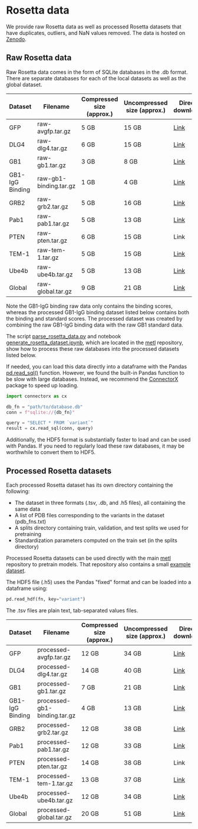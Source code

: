 # Rosetta data

We provide raw Rosetta data as well as processed Rosetta datasets that have duplicates, outliers, and NaN values removed. The data is hosted on [Zenodo](https://zenodo.org/doi/10.5281/zenodo.10967412). 

## Raw Rosetta data
Raw Rosetta data comes in the form of SQLite databases in the .db format.
There are separate databases for each of the local datasets as well as the global dataset.

| Dataset         | Filename               | Compressed size (approx.) | Uncompressed size (approx.) | Direct download                                                                     | MD5 checksum                       |
|-----------------|------------------------|---------------------------|-----------------------------|-------------------------------------------------------------------------------------|------------------------------------|
| GFP             | raw-avgfp.tar.gz       | 5 GB                      | 15 GB                       | [Link](https://zenodo.org/records/10967413/files/raw-avgfp.tar.gz?download=1)       | `039141a2693c5e3907ff34cf19df8ee0` |
| DLG4            | raw-dlg4.tar.gz        | 6 GB                      | 15 GB                       | [Link](https://zenodo.org/records/10967413/files/raw-dlg4.tar.gz?download=1)        | `3c734d96bc636a477338e3b638f44e9f` |
| GB1             | raw-gb1.tar.gz         | 3 GB                      | 8 GB                        | [Link](https://zenodo.org/records/10967413/files/raw-gb1.tar.gz?download=1)         | `ca4d2e90e81fd2a0d5f00017e5f0b145` |
| GB1-IgG Binding | raw-gb1-binding.tar.gz | 1 GB                      | 4 GB                        | [Link](https://zenodo.org/records/10967413/files/raw-gb1-binding.tar.gz?download=1) | `59443943105b662adfbdb77dceb04a1e` |
| GRB2            | raw-grb2.tar.gz        | 5 GB                      | 16 GB                       | [Link](https://zenodo.org/records/10967413/files/raw-grb2.tar.gz?download=1)        | `f0c30f43bf4ce47deb0423ffd00fefc8` |
| Pab1            | raw-pab1.tar.gz        | 5 GB                      | 13 GB                       | [Link](https://zenodo.org/records/10967413/files/raw-pab1.tar.gz?download=1)        | `284e7bf4351814cb72a92c5c18a43de1` |
| PTEN            | raw-pten.tar.gz        | 6 GB                      | 15 GB                       | Link                                                                                | `bbffaa0ea1291acbc12ae74a0346f277` |
| TEM-1           | raw-tem-1.tar.gz       | 5 GB                      | 15 GB                       | [Link](https://zenodo.org/records/10967413/files/raw-tem-1.tar.gz?download=1)       | `e0295dd42447b2795771963afe201867` |
| Ube4b           | raw-ube4b.tar.gz       | 5 GB                      | 13 GB                       | [Link](https://zenodo.org/records/10967413/files/raw-ube4b.tar.gz?download=1)       | `bbefcd91863e18c1ac72af8f1c5f7b06` |
| Global          | raw-global.tar.gz      | 9 GB                      | 21 GB                       | [Link](https://zenodo.org/records/10967413/files/raw-global.tar.gz?download=1)      | `74aad528e294433b0c55e0b8c5b75213` |

Note the GB1-IgG binding raw data only contains the binding scores, whereas the processed GB1-IgG binding dataset listed below contains both the binding and standard scores. 
The processed dataset was created by combining the raw GB1-IgG binding data with the raw GB1 standard data.

The script [parse_rosetta_data.py](https://github.com/gitter-lab/metl/blob/main/code/parse_rosetta_data.py) and notebook [generate_rosetta_dataset.ipynb](https://github.com/gitter-lab/metl/blob/main/notebooks/generate_rosetta_dataset.ipynb), which are located in the [metl](https://github.com/gitter-lab/metl) repository, show how to process these raw databases into the processed datasets listed below.

If needed, you can load this data directly into a dataframe with the Pandas [pd.read_sql()](https://pandas.pydata.org/pandas-docs/stable/reference/api/pandas.read_sql.html) function.
However, we found the built-in Pandas function to be slow with large databases. Instead, we recommend the [ConnectorX](https://github.com/sfu-db/connector-x) package to speed up loading.

```python
import connectorx as cx

db_fn = "path/to/database.db"
conn = f"sqlite://{db_fn}"

query = "SELECT * FROM `variant`"
result = cx.read_sql(conn, query)
```

Additionally, the HDF5 format is substantially faster to load and can be used with Pandas. If you need to regularly load these raw databases, it may be worthwhile to convert them to HDF5. 

## Processed Rosetta datasets
Each processed Rosetta dataset has its own directory containing the following:
- The dataset in three formats (.tsv, .db, and .h5 files), all containing the same data
- A list of PDB files corresponding to the variants in the dataset (pdb_fns.txt)
- A splits directory containing train, validation, and test splits we used for pretraining
- Standardization parameters computed on the train set (in the splits directory)

Processed Rosetta datasets can be used directly with the main [metl](https://github.com/gitter-lab/metl) repository to pretrain models.
That repository also contains a small [example dataset](https://github.com/gitter-lab/metl/tree/main/data/rosetta_data).

The HDF5 file (.h5) uses the Pandas "fixed" format and can be loaded into a dataframe using:
```python
pd.read_hdf(fn, key="variant")
```

The .tsv files are plain text, tab-separated values files.

| Dataset         | Filename                     | Compressed size (approx.) | Uncompressed size (approx.) | Direct download                                                                           | MD5 checksum                       |
|-----------------|------------------------------|---------------------------|-----------------------------|-------------------------------------------------------------------------------------------|------------------------------------|
| GFP             | processed-avgfp.tar.gz       | 12 GB                     | 34 GB                       | [Link](https://zenodo.org/records/10967413/files/processed-avgfp.tar.gz?download=1)       | `a5536c91289cca054ad4de07fe8494e0` |
| DLG4            | processed-dlg4.tar.gz        | 14 GB                     | 40 GB                       | [Link](https://zenodo.org/records/10967413/files/processed-dlg4.tar.gz?download=1)        | `81677115c1318e7720ebf3b866443a81` |
| GB1             | processed-gb1.tar.gz         | 7 GB                      | 21 GB                       | [Link](https://zenodo.org/records/10967413/files/processed-gb1.tar.gz?download=1)         | `2c6efa9bc2d6a8f3e8b801f62397907a` |
| GB1-IgG Binding | processed-gb1-binding.tar.gz | 4 GB                      | 13 GB                       | [Link](https://zenodo.org/records/10967413/files/processed-gb1-binding.tar.gz?download=1) | `68760620b893be9e8aacb15c7df4f01b` |
| GRB2            | processed-grb2.tar.gz        | 12 GB                     | 38 GB                       | [Link](https://zenodo.org/records/10967413/files/processed-grb2.tar.gz?download=1)        | `6eeb625c4c934873808cf4d2a11fcf3e` |
| Pab1            | processed-pab1.tar.gz        | 12 GB                     | 33 GB                       | [Link](https://zenodo.org/records/10967413/files/processed-pab1.tar.gz?download=1)        | `aa384c9984a9d8499b8468f2108e8c0e` |
| PTEN            | processed-pten.tar.gz        | 14 GB                     | 38 GB                       | Link                                                                                      | `7f12864413763552acb441c64ff9e3c3` |
| TEM-1           | processed-tem-1.tar.gz       | 13 GB                     | 37 GB                       | [Link](https://zenodo.org/records/10967413/files/processed-tem-1.tar.gz?download=1)       | `78a91362359a06070917529b41b82a63` |
| Ube4b           | processed-ube4b.tar.gz       | 12 GB                     | 34 GB                       | [Link](https://zenodo.org/records/10967413/files/processed-ube4b.tar.gz?download=1)       | `be071466be3c08fe7fec2431ea404b91` |
| Global          | processed-global.tar.gz      | 20 GB                     | 51 GB                       | [Link](https://zenodo.org/records/10967413/files/processed-global.tar.gz?download=1)      | `02221f43363c23b06b156900fbd86957` |
